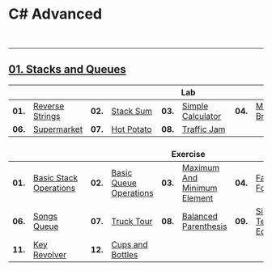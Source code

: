 # C# Advanced

<br/>

---

## <a href="https://github.com/radrex/SoftuniCourses/tree/master/C%23%20Web%20Developer/C%23%20Advanced/C%23%20Advanced/01.Stacks%20and%20Queues">01. Stacks and Queues</a>

<table>
  <thead>
    <tr>
      <th colspan="10" style="text-align:center;">Lab</th>
    </tr>
  </thead>
  <tbody>
    <tr>
      <td><b>01.</b></td>
      <td><a href="https://github.com/radrex/SoftuniCourses/blob/master/C%23%20Web%20Developer/C%23%20Advanced/C%23%20Advanced/01.Stacks%20and%20Queues/Lab/P01_ReverseStrings/P01_ReverseStrings.cs">Reverse Strings</a></td>
      <td><b>02.</b></td>
      <td><a href="https://github.com/radrex/SoftuniCourses/blob/master/C%23%20Web%20Developer/C%23%20Advanced/C%23%20Advanced/01.Stacks%20and%20Queues/Lab/P02_StackSum/P02_StackSum.cs">Stack Sum</a></td>
      <td><b>03.</b></td>
      <td><a href="https://github.com/radrex/SoftuniCourses/blob/master/C%23%20Web%20Developer/C%23%20Advanced/C%23%20Advanced/01.Stacks%20and%20Queues/Lab/P03_SimpleCalculator/P03_SimpleCalculator.cs">Simple Calculator</a></td>
      <td><b>04.</b></td>
      <td><a href="https://github.com/radrex/SoftuniCourses/blob/master/C%23%20Web%20Developer/C%23%20Advanced/C%23%20Advanced/01.Stacks%20and%20Queues/Lab/P04_MatchingBrackets/P04_MatchingBrackets.cs">Matching Brackets</a></td>
      <td><b>05.</b></td>
      <td><a href="https://github.com/radrex/SoftuniCourses/blob/master/C%23%20Web%20Developer/C%23%20Advanced/C%23%20Advanced/01.Stacks%20and%20Queues/Lab/P05_PrintEvenNumbers/P05_PrintEvenNumbers.cs">Print Even Numbers</a></td>
    </tr>
    <tr>
      <td><b>06.</b></td>
      <td><a href="https://github.com/radrex/SoftuniCourses/blob/master/C%23%20Web%20Developer/C%23%20Advanced/C%23%20Advanced/01.Stacks%20and%20Queues/Lab/P06_Supermarket/P06_Supermarket.cs">Supermarket</a></td>
      <td><b>07.</b></td>
      <td><a href="https://github.com/radrex/SoftuniCourses/blob/master/C%23%20Web%20Developer/C%23%20Advanced/C%23%20Advanced/01.Stacks%20and%20Queues/Lab/P07_HotPotato/P07_HotPotato.cs">Hot Potato</a></td>
      <td><b>08.</b></td>
      <td><a href="https://github.com/radrex/SoftuniCourses/blob/master/C%23%20Web%20Developer/C%23%20Advanced/C%23%20Advanced/01.Stacks%20and%20Queues/Lab/P08_TrafficJam/P08_TrafficJam.cs">Traffic Jam</a></td>
      <td colspan="4"></td>
    </tr>
  </tbody>
  <thead>
    <tr>
      <th colspan="10" style="text-align:center;"><br>Exercise</th>
    </tr>
  </thead>
  <tbody>
    <tr>
      <td><b>01.</b></td>
      <td><a href="https://github.com/radrex/SoftuniCourses/blob/master/C%23%20Web%20Developer/C%23%20Advanced/C%23%20Advanced/01.Stacks%20and%20Queues/Exercise/P01_BasicStackOperations/P01_BasicStackOperations.cs">Basic Stack Operations</a></td>
      <td><b>02.</b></td>
      <td><a href="https://github.com/radrex/SoftuniCourses/blob/master/C%23%20Web%20Developer/C%23%20Advanced/C%23%20Advanced/01.Stacks%20and%20Queues/Exercise/P02_BasicQueueOperations/P02_BasicQueueOperations.cs">Basic Queue Operations</a></td>
      <td><b>03.</b></td>
      <td><a href="https://github.com/radrex/SoftuniCourses/blob/master/C%23%20Web%20Developer/C%23%20Advanced/C%23%20Advanced/01.Stacks%20and%20Queues/Exercise/P03_MaximumAndMinimumElement/P03_MaximumAndMinimumElement.cs">Maximum And Minimum Element</a></td>
      <td><b>04.</b></td>
      <td><a href="https://github.com/radrex/SoftuniCourses/blob/master/C%23%20Web%20Developer/C%23%20Advanced/C%23%20Advanced/01.Stacks%20and%20Queues/Exercise/P04_FastFood/P04_FastFood.cs">Fast Food</a></td>
      <td><b>05.</b></td>
      <td><a href="https://github.com/radrex/SoftuniCourses/blob/master/C%23%20Web%20Developer/C%23%20Advanced/C%23%20Advanced/01.Stacks%20and%20Queues/Exercise/P05_FashionBoutique/P05_FashionBoutique.cs">Fashion Boutique</a></td>
    </tr>
    <tr>
      <td><b>06.</b></td>
      <td><a href="https://github.com/radrex/SoftuniCourses/blob/master/C%23%20Web%20Developer/C%23%20Advanced/C%23%20Advanced/01.Stacks%20and%20Queues/Exercise/P06_SongsQueue/P06_SongsQueue.cs">Songs Queue</a></td>
      <td><b>07.</b></td>
      <td><a href="https://github.com/radrex/SoftuniCourses/blob/master/C%23%20Web%20Developer/C%23%20Advanced/C%23%20Advanced/01.Stacks%20and%20Queues/Exercise/P07_TruckTour/P07_TruckTour.cs">Truck Tour</a></td>
      <td><b>08.</b></td>
      <td><a href="https://github.com/radrex/SoftuniCourses/blob/master/C%23%20Web%20Developer/C%23%20Advanced/C%23%20Advanced/01.Stacks%20and%20Queues/Exercise/P08_BalancedParenthesis/P08_BalancedParenthesis.cs">Balanced Parenthesis</a></td>
      <td><b>09.</b></td>
      <td><a href="https://github.com/radrex/SoftuniCourses/blob/master/C%23%20Web%20Developer/C%23%20Advanced/C%23%20Advanced/01.Stacks%20and%20Queues/Exercise/P09_SimpleTextEditor/P09_SimpleTextEditor.cs">Simple Text Editor</a></td>
      <td><b>10.</b></td>
      <td><a href="https://github.com/radrex/SoftuniCourses/blob/master/C%23%20Web%20Developer/C%23%20Advanced/C%23%20Advanced/01.Stacks%20and%20Queues/Exercise/P10_Crossroads/P10_Crossroads.cs">Crossroads</a></td>
    </tr>
    <tr>
      <td><b>11.</b></td>
      <td><a href="https://github.com/radrex/SoftuniCourses/blob/master/C%23%20Web%20Developer/C%23%20Advanced/C%23%20Advanced/01.Stacks%20and%20Queues/Exercise/P11_KeyRevolver/P11_KeyRevolver.cs">Key Revolver</a></td>
      <td><b>12.</b></td>
      <td><a href="https://github.com/radrex/SoftuniCourses/blob/master/C%23%20Web%20Developer/C%23%20Advanced/C%23%20Advanced/01.Stacks%20and%20Queues/Exercise/P12_CupsAndBottles/P12_CupsAndBottles.cs">Cups and Bottles</a></td>
      <td colspan="6"></td>
    </tr>
  </tbody>
</table>
